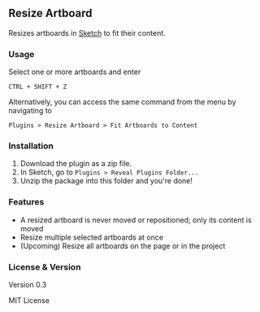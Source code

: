 ## Resize Artboard

Resizes artboards in [Sketch](http://bohemiancoding.com/sketch) to fit their content.

### Usage

Select one or more artboards and enter

    CTRL + SHIFT + Z

Alternatively, you can access the same command from the menu by navigating to

    Plugins > Resize Artboard > Fit Artboards to Content

### Installation

1. Download the plugin as a zip file.
2. In Sketch, go to `Plugins > Reveal Plugins Folder...`
3. Unzip the package into this folder and you're done!

### Features

- A resized artboard is never moved or repositioned; only its content is moved
- Resize multiple selected artboards at once
- (Upcoming) Resize all artboards on the page or in the project

### License & Version

Version 0.3

MIT License
